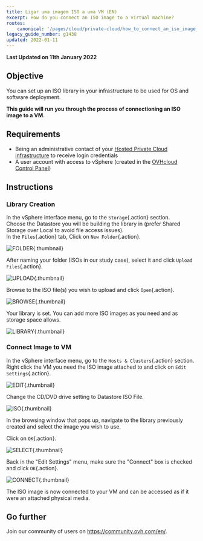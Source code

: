 ```yaml
---
title: Ligar uma imagem ISO a uma VM (EN)
excerpt: How do you connect an ISO image to a virtual machine?
routes:
    canonical: '/pages/cloud/private-cloud/how_to_connect_an_iso_image_to_a_vm'
legacy_guide_number: g1438
updated: 2022-01-11
---
```


**Last Updated on 11th January 2022**

## Objective

You can set up an ISO library in your infrastructure to be used for OS and software deployment.

**This guide will run you through the process of connectioning an ISO image to a VM.**

## Requirements

- Being an administrative contact of your [Hosted Private Cloud infrastructure](https://www.ovhcloud.com/pt/enterprise/products/hosted-private-cloud/) to receive login credentials
- A user account with access to vSphere (created in the [OVHcloud Control Panel](https://www.ovh.com/auth/?action=gotomanager&from=https://www.ovh.pt/&ovhSubsidiary=pt))

## Instructions

### Library Creation

In the vSphere interface menu, go to the `Storage`{.action} section.<br>
Choose the Datastore you will be building the library in (prefer Shared Storage over Local to avoid file access issues).<br>
In the `Files`{.action} tab, Click on `New Folder`{.action}.

![FOLDER](images/en01newfolder.png){.thumbnail}

After naming your folder (ISOs in our study case), select it and click `Upload Files`{.action}.

![UPLOAD](images/en02upload.png){.thumbnail}

Browse to the ISO file(s) you wish to upload and click `Open`{.action}.

![BROWSE](images/en03browse.png){.thumbnail}

Your library is set. You can add more ISO images as you need and as storage space allows.

![LIBRARY](images/en04library.png){.thumbnail}

### Connect Image to VM

In the vSphere interface menu, go to the `Hosts & Clusters`{.action} section.<br>
Right click the VM you need the ISO image attached to and click on `Edit Settings`{.action}.<br>

![EDIT](images/en05edit.png){.thumbnail}

Change the CD/DVD drive setting to Datastore ISO File.

![ISO](images/en06dataiso.png){.thumbnail}

In the browsing window that pops up, navigate to the library previously created and select the image you wish to use.

Click on `OK`{.action}.

![SELECT](images/en07choose.png){.thumbnail}

Back in the "Edit Settings" menu, make sure the "Connect" box is checked and click `OK`{.action}.

![CONNECT](images/en08connect.png){.thumbnail}

The ISO image is now connected to your VM and can be accessed as if it were an attached physical media.

## Go further

Join our community of users on <https://community.ovh.com/en/>.
